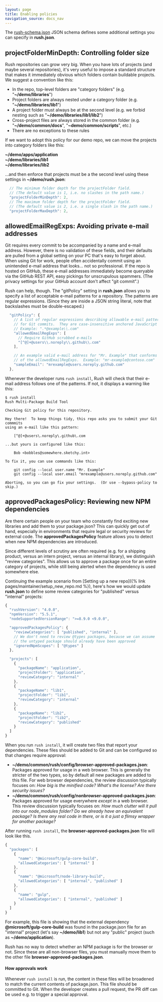```yaml
---
layout: page
title: Enabling policies
navigation_source: docs_nav
---
```


The  [rush-schema.json](https://github.com/microsoft/rushstack/blob/master/apps/rush-lib/src/schemas/rush.schema.json) JSON schema defines some additional settings you can specify in **rush.json**.

## projectFolderMinDepth: Controlling folder size

Rush repositories can grow very big.  When you have lots of projects (and maybe several repositories), it's very useful to impose a standard structure that makes it immediately obvious which folders contain buildable projects.  We suggest a convention like this:

- In the repo, top-level folders are "category folders" (e.g. "**~/demo/libraries**")
- Project folders are always nested under a category folder (e.g. "**~/demo/libraries/lib1**")
- A project folder must always be at the second level (e.g. we forbid nesting such as "**~/demo/libraries/lib1/lib2**")
- Cross-project files are always stored in the common folder (e.g. "**~/demo/common/docs**", "**~demo/common/scripts**", etc.)
- There are no exceptions to these rules

If we want to adopt this policy for our demo repo, we can move the projects into category folders like this:

  **~/demo/apps/application**<br/>
  **~/demo/libraries/lib1**<br/>
  **~/demo/libraries/lib2**<br/>

...and then enforce that projects must be a the second level using these settings in **~/demo/rush.json**:

```javascript
  // The minimum folder depth for the projectFolder field.
  // (The default value is 1, i.e. no slashes in the path name.)
  "projectFolderMinDepth": 2,
  // The maximum folder depth for the projectFolder field.
  // (The default value is 2, i.e. a single slash in the path name.)
  "projectFolderMaxDepth": 2,
```

## allowedEmailRegExps: Avoiding private e-mail addresses

Git requires every commit to be accompanied by a name and e-mail address.  However, there is no validation of these fields, and their defaults are pulled from a global setting on your PC that's easy to forget about.  When using Git for work, people often accidentally commit using an unintended e-mail address that looks... not so professional.  If the repo is hosted on GitHub, these e-mail addresses immediately become queryable via the GitHub REST API, easy pickings for unscrupulous spammers.  (The privacy settings for your GitHub account don't affect "git commit".)

Rush can help, though.  The "gitPolicy" setting in **rush.json** allows you to specify a list of acceptable e-mail patterns for a repository.  The patterns are regular expressions.  (Since they are inside a JSON string literal, note that backslashes must be double-escaped.)

```javascript
  "gitPolicy": {
    // A list of regular expressions describing allowable e-mail patterns
    // for Git commits.  They are case-insensitive anchored JavaScript RegExps.
    // Example: ".*@example\\.com"
    "allowedEmailRegExps": [
      // Require GitHub scrubbed e-mails
      "[^@]+@users\\.noreply\\.github\\.com"
    ],

    // An example valid e-mail address for "Mr. Example" that conforms to one
    // of the allowedEmailRegExps.  Example: "mr-example@contoso.com"
    "sampleEmail": "mrexample@users.noreply.github.com"
  },
```

Whenever the developer runs `rush install`, Rush will check that their e-mail address follows one of the patterns.  If not, it displays a warning like this:

```
$ rush install
Rush Multi-Package Build Tool

Checking Git policy for this repository.

Hey there!  To keep things tidy, this repo asks you to submit your Git commmits
using an e-mail like this pattern:

    [^@]+@users\.noreply\.github\.com

...but yours is configured like this:

    Bob <bobbles@somewhere.sketchy.int>

To fix it, you can use commands like this:

    git config --local user.name "Mr. Example"
    git config --local user.email "mrexample@users.noreply.github.com"

Aborting, so you can go fix your settings.  (Or use --bypass-policy to skip.)
```

## approvedPackagesPolicy: Reviewing new NPM dependencies

Are there certain people on your team who constantly find exciting new libraries and add them to your package.json?  This can quickly get out of hand, especially in environments that require legal or security reviews for external code.  The **approvedPackagesPolicy** feature allows you to detect when new NPM dependencies are introduced.

Since different levels of scrutiny are often required (e.g. for a shipping product, versus an intern project, versus an internal library), we distinguish "review categories".  This allows us to approve a package once for an entire category of projects, while still being alerted when the dependency is used somewhere else.

Continuing the example scenario from [Setting up a new repo]({% link pages/maintainer/setup_new_repo.md %}), here's how we would update **rush.json** to define some review categories for "published" versus "internal" projects:

```javascript
{
  "rushVersion": "4.0.0",
  "npmVersion": "5.5.1",
  "nodeSupportedVersionRange": ">=8.9.0 <9.0.0",

  "approvedPackagesPolicy": {
    "reviewCategories": [ "published", "internal" ],
    // We don't need to review @types packages, because we can assume
    // the untyped package should already have been approved
    "ignoredNpmScopes": [ "@types" ]
  },

  "projects": [
    {
      "packageName": "application",
      "projectFolder": "application",
      "reviewCategory": "internal"
    },
    {
      "packageName": "lib1",
      "projectFolder": "lib1",
      "reviewCategory": "internal"
    },
    {
      "packageName": "lib2",
      "projectFolder": "lib2",
      "reviewCategory": "published"
    }
  ]
}
```

When you run `rush install`, it will create two files that report your dependencies.  These files should be added to Git and can be configured so that changes require approval:

- **~/demo/common/rush/config/browser-approved-packages.json**:  Packages approved for usage in a web browser.  This is generally the stricter of the two types, so by default all new packages are added to this file.  For web browser dependencies, the review discussion typically focuses on:  _How big is the minified code?_  _What's the license?_  _Are there security issues?_
- **~/demo/common/rush/config/nonbrowser-approved-packages.json**:  Packages approved for usage everywhere *except* in a web browser. This review discussion typically focuses on:  _How much clutter will it pull into our node_modules folder?_  _Do we already have an equivalent package?_  _Is there any real code in there, or is it a just a flimsy wrapper for another package?_

After running `rush install`, the **browser-approved-packages.json** file will look like this.

```javascript
{
  "packages": [
    {
      "name": "@microsoft/gulp-core-build",
      "allowedCategories": [ "internal" ]
    },
    {
      "name": "@microsoft/node-library-build",
      "allowedCategories": [ "internal", "published" ]
    },
    {
      "name": "gulp",
      "allowedCategories": [ "internal", "published" ]
    }
  ]
}
```

For example, this file is showing that the external dependency **@microsoft/gulp-core-build** was found in the package.json file for an "internal" project (let's say **~/demo/lib1**) but not any "public" project (such as **~/demo/application**).

Rush has no way to detect whether an NPM package is for the browser or not.  Since these are all non-browser files, you must manually move them to the other file **browser-approved-packages.json**.

#### How approvals work

Whenever `rush install` is run, the content in these files will be broadened to match the current contents of package.json.  This file should be committed to Git.  When the developer creates a pull request, the PR diff can be used e.g. to trigger a special approval.
